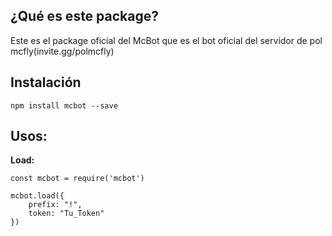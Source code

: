 ## ¿Qué es este package?

Este es el package oficial del McBot que es el bot oficial del servidor de pol mcfly(invite.gg/polmcfly)

## Instalación

```
npm install mcbot --save
```

## Usos:

__Load:__

```
const mcbot = require('mcbot')

mcbot.load({
    prefix: "!",
    token: "Tu_Token"
})
```